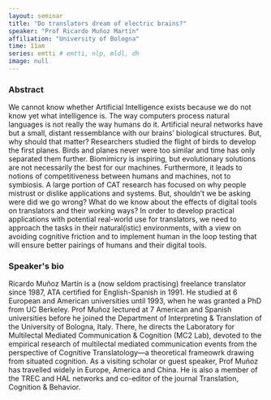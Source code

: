 ```yaml
---
layout: seminar
title: "Do translators dream of electric brains?"
speaker: "Prof Ricardo Muñoz Martín"
affiliation: "University of Bologna"
time: 11am
series: emtti # emtti, nlp, mldl, dh 
image: null 
---
```


### Abstract

We cannot know whether Artificial Intelligence exists because we do not know yet what intelligence is. The way computers process natural languages is not really the way humans do it. Artificial neural networks have but a small, distant ressemblance with our brains’ biological structures. But, why should that matter? Researchers studied the flight of birds to develop the first planes. Birds and planes never were too similar and time has only separated them further. Biomimicry is inspiring, but evolutionary solutions are not necessarily the best for our machines. Furthermore, it leads to notions of competitiveness between humans and machines, not to symbiosis. A large portion of CAT research has focused on why people mistrust or dislike applications and systems. But, shouldn’t we be asking were did we go wrong? What do we know about the effects of digital tools on translators and their working ways? In order to develop practical applications with potential real-world use for translators, we need to approach the tasks in their natural(istic) environments, with a view on avoiding cognitive friction and to implement human in the loop testing that will ensure better pairings of humans and their digital tools.

### Speaker's bio

Ricardo Muñoz Martín is a (now seldom practising) freelance translator since 1987, ATA certified for English-Spanish in 1991. He studied at 6 European and American universities until 1993, when he was granted a PhD from UC Berkeley. Prof Muñoz lectured at 7 American and Spanish universities before he joined the Department of Interpreting & Translation of the University of Bologna, Italy. There, he directs the Laboratory for Multilectal Mediated Communication & Cognition (MC2 Lab), devoted to the empirical research of multilectal mediated communication events from the perspective of Cognitive Translatology—a theoretical frameowrk drawing from situated cognition. As a visiting scholar or guest speaker, Prof Muñoz has travelled widely in Europe, America and China. He is also a member of the TREC and HAL networks and co-editor of the journal Translation, Cognition & Behavior.
